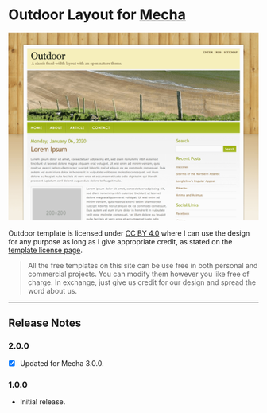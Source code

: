 Outdoor Layout for [Mecha](https://github.com/mecha-cms/mecha)
==============================================================

![Outdoor](/asset/index.png)

Outdoor template is licensed under [CC BY 4.0](https://creativecommons.org/licenses/by/4.0) where I can use the design for any purpose as long as I give appropriate credit, as stated on the [template license page](https://www.styleshout.com/template-license).

> All the free templates on this site can be use free in both personal and commercial projects. You can modify them however you like free of charge. In exchange, just give us credit for our design and spread the word about us.

---

Release Notes
-------------

### 2.0.0

 - [x] Updated for Mecha 3.0.0.

### 1.0.0

 - Initial release.